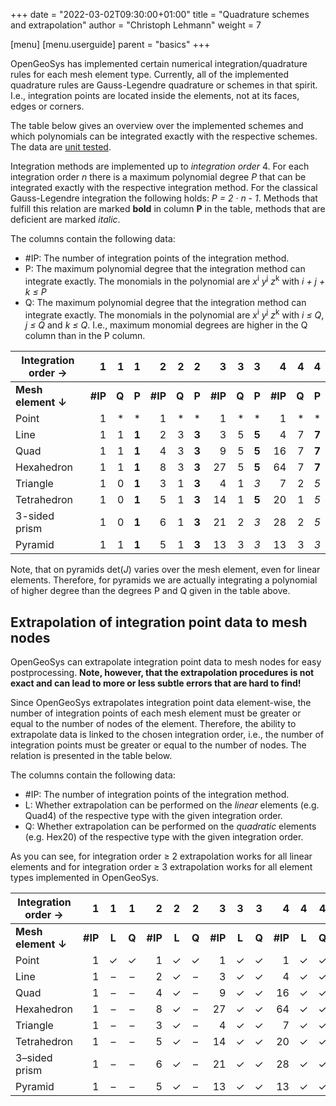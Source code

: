 +++
date = "2022-03-02T09:30:00+01:00"
title = "Quadrature schemes and extrapolation"
author = "Christoph Lehmann"
weight = 7


[menu]
  [menu.userguide]
    parent = "basics"
+++

OpenGeoSys has implemented certain numerical integration/quadrature rules for
each mesh element type. Currently, all of the implemented quadrature rules are
Gauss-Legendre quadrature or schemes in that spirit. I.e., integration points
are located inside the elements, not at its faces, edges or corners.

The table below gives an overview over the implemented schemes and which
polynomials can be integrated exactly with the respective schemes. The data are
[unit tested](https://gitlab.opengeosys.org/ogs/ogs/-/tree/master/Tests/MathLib/TestGaussLegendreIntegration.cpp).

Integration methods are implemented up to *integration order* 4.
For each integration order *n* there is a maximum polynomial degree *P* that can be
integrated exactly with the respective integration method. For the classical
Gauss-Legendre integration the following holds: *P = 2 · n - 1*. Methods that
fulfill this relation are marked **bold** in column **P** in the table, methods
that are deficient are marked *italic*.

The columns contain the following data:

* #IP: The number of integration points of the integration method.
* P: The maximum polynomial degree that the integration method can integrate
  exactly. The monomials in the polynomial are *x*<sup>i</sup> *y*<sup>j</sup>
  *z*<sup>k</sup> with *i + j + k ≤ P*
* Q: The maximum polynomial degree that the integration method can integrate
  exactly. The monomials in the polynomial are *x*<sup>i</sup> *y*<sup>j</sup>
  *z*<sup>k</sup> with *i ≤ Q*, *j ≤ Q* and *k ≤ Q*. I.e., maximum monomial
  degrees are higher in the Q column than in the P column.


| Integration order → | 1       | 1     | 1     | 2       | 2     | 2     | 3       | 3     | 3     | 4       | 4     | 4     |
| ------------------- | ------: | ----: | ----: | ------: | ----: | ----: | ------: | ----: | ----: | ------: | ----: | ----: |
| **Mesh element ↓**  | **#IP** | **Q** | **P** | **#IP** | **Q** | **P** | **#IP** | **Q** | **P** | **#IP** | **Q** | **P** |
| Point               | 1       | \*    | \*    | 1       | \*    | \*    | 1       | \*    | \*    | 1       | \*    | \*    |
| Line                | 1       | 1     | **1** | 2       | 3     | **3** | 3       | 5     | **5** | 4       | 7     | **7** |
| Quad                | 1       | 1     | **1** | 4       | 3     | **3** | 9       | 5     | **5** | 16      | 7     | **7** |
| Hexahedron          | 1       | 1     | **1** | 8       | 3     | **3** | 27      | 5     | **5** | 64      | 7     | **7** |
| Triangle            | 1       | 0     | **1** | 3       | 1     | **3** | 4       | 1     | *3*   | 7       | 2     | *5*   |
| Tetrahedron         | 1       | 0     | **1** | 5       | 1     | **3** | 14      | 1     | **5** | 20      | 1     | *5*   |
| 3-sided prism       | 1       | 0     | **1** | 6       | 1     | **3** | 21      | 2     | *3*   | 28      | 2     | *5*   |
| Pyramid             | 1       | 1     | **1** | 5       | 1     | **3** | 13      | 3     | *3*   | 13      | 3     | *3*   |

Note, that on pyramids det(*J*) varies over the mesh element, even for linear
elements. Therefore, for pyramids we are actually integrating a polynomial of
higher degree than the degrees P and Q given in the table above.

## Extrapolation of integration point data to mesh nodes

OpenGeoSys can extrapolate integration point data to mesh nodes for easy
postprocessing. **Note, however, that the extrapolation procedures is not exact
and can lead to more or less subtle errors that are hard to find!**

Since OpenGeoSys extrapolates integration point data element-wise, the number of
integration points of each mesh element must be greater or equal to the number of nodes of the element.
Therefore, the ability to extrapolate data is linked to the chosen integration
order, i.e., the number of integration points must be greater or equal to the
number of nodes. The relation is presented in the table below.

The columns contain the following data:

* #IP: The number of integration points of the integration method.
* L:
  Whether extrapolation can be performed on the *linear* elements (e.g. Quad4) of the
  respective type with the given integration order.
* Q:
  Whether extrapolation can be performed on the *quadratic* elements (e.g.
  Hex20) of the respective type with the given integration order.

As you can see, for integration order ≥ 2 extrapolation works for all linear
elements and for integration order ≥ 3 extrapolation works for all element types
implemented in OpenGeoSys.

| Integration order → | 1       | 1     | 1     | 2       | 2     | 2     | 3       | 3     | 3     | 4       | 4     | 4     |
| ------------------- | ------: | :---: | :---: | ------: | :---: | :---: | ------: | :---: | :---: | ------: | :---: | :---: |
| **Mesh element ↓**  | **#IP** | **L** | **Q** | **#IP** | **L** | **Q** | **#IP** | **L** | **Q** | **#IP** | **L** | **Q** |
| Point               | 1       |   ✓   |   ✓   | 1       |   ✓   |   ✓   | 1       |   ✓   |   ✓   | 1       |   ✓   |   ✓   |
| Line                | 1       |   –   |   –   | 2       |   ✓   |   –   | 3       |   ✓   |   ✓   | 4       |   ✓   |   ✓   |
| Quad                | 1       |   –   |   –   | 4       |   ✓   |   –   | 9       |   ✓   |   ✓   | 16      |   ✓   |   ✓   |
| Hexahedron          | 1       |   –   |   –   | 8       |   ✓   |   –   | 27      |   ✓   |   ✓   | 64      |   ✓   |   ✓   |
| Triangle            | 1       |   –   |   –   | 3       |   ✓   |   –   | 4       |   ✓   |   ✓   | 7       |   ✓   |   ✓   |
| Tetrahedron         | 1       |   –   |   –   | 5       |   ✓   |   –   | 14      |   ✓   |   ✓   | 20      |   ✓   |   ✓   |
| 3–sided prism       | 1       |   –   |   –   | 6       |   ✓   |   –   | 21      |   ✓   |   ✓   | 28      |   ✓   |   ✓   |
| Pyramid             | 1       |   –   |   –   | 5       |   ✓   |   –   | 13      |   ✓   |   ✓   | 13      |   ✓   |   ✓   |

